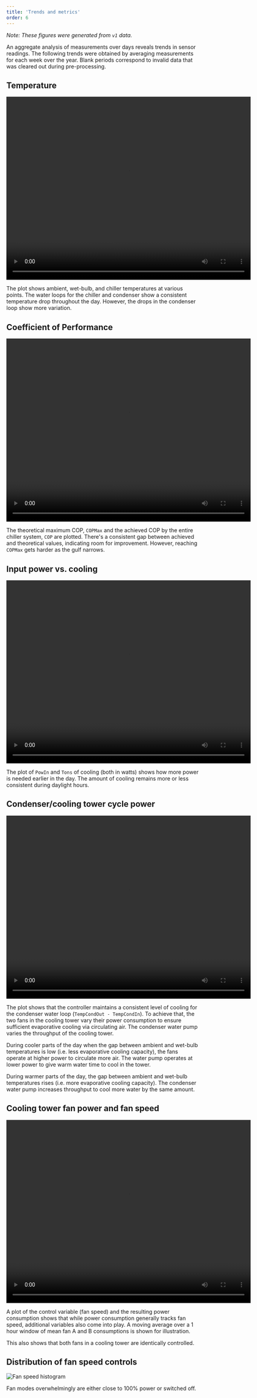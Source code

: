 ```yaml
---
title: 'Trends and metrics'
order: 6
---
```


*Note: These figures were generated from `v1` data.*

An aggregate analysis of measurements over days reveals trends in sensor readings. The following trends were obtained by averaging measurements for each week over the year. Blank periods correspond to invalid data that was cleared out during pre-processing.

## Temperature

<video width="640" height="480" controls>
    <source src="img/6-temps.mp4">
</video>

The plot shows ambient, wet-bulb, and chiller temperatures at various points. The water loops for the chiller and condenser show a consistent temperature drop throughout the day. However, the drops in the condenser loop show more variation.

## Coefficient of Performance

<video width="640" height="480" controls>
    <source src="img/6-COP.mp4">
</video>

The theoretical maximum COP, `COPMax` and the achieved COP by the entire chiller system, `COP` are plotted. There's a consistent gap between achieved and theoretical values, indicating room for improvement. However, reaching `COPMax` gets harder as the gulf narrows.

## Input power vs. cooling

<video width="640" height="480" controls>
    <source src="img/6-pow-vs-cooling.mp4">
</video>

The plot of `PowIn` and `Tons` of cooling (both in watts) shows how more power is needed earlier in the day. The amount of cooling remains more or less consistent during daylight hours.

## Condenser/cooling tower cycle power

<video width="640" height="480" controls>
    <source src="img/6-cooling-tower-pow.mp4">
</video>

The plot shows that the controller maintains a consistent level of cooling for the condenser water loop (`TempCondOut - TempCondIn`). To achieve that, the two fans in the cooling tower vary their power consumption to ensure sufficient evaporative cooling via circulating air. The condenser water pump varies the throughput of the cooling tower.

During cooler parts of the day when the gap between ambient and wet-bulb temperatures is low (i.e. less evaporative cooling capacity), the fans operate at higher power to circulate more air. The water pump operates at lower power to give warm water time to cool in the tower.

During warmer parts of the day, the gap between ambient and wet-bulb temperatures rises (i.e. more evaporative cooling capacity). The condenser water pump increases throughput to cool more water by the same amount.

## Cooling tower fan power and fan speed

<video width="640" height="480" controls>
    <source src="img/6-fan-power-speed.mp4">
</video>

A plot of the control variable (fan speed) and the resulting power consumption shows that while power consumption generally tracks fan speed, additional variables also come into play. A moving average over a 1 hour window of mean fan A and B consumptions is shown for illustration.

This also shows that both fans in a cooling tower are identically controlled.

## Distribution of fan speed controls

![Fan speed histogram](img/6-fan-power-hist.png)

Fan modes overwhelmingly are either close to 100% power or switched off.